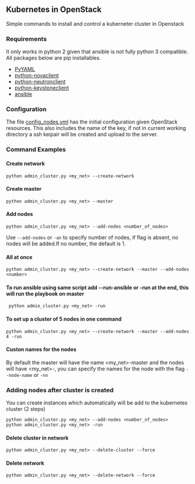 ## Kubernetes in OpenStack
Simple commands to install and control a kuberneter cluster in Openstack


### Requirements

It only works in python 2 given that ansible is not fully python 3 compatible. All packages below are pip installables.

- [PyYAML](http://pyyaml.org/wiki/PyYAML)
- [python-novaclient](https://github.com/openstack/python-novaclient)
- [python-neutronclient](https://github.com/openstack/python-neutronclient)
- [python-keystoneclient](https://github.com/openstack/python-keystoneclient)
- [ansible](http://docs.ansible.com/ansible/)

### Configuration

The file [config_nodes.yml](config_nodes.yml) has the initial configuration given OpenStack resources. This also includes the name of the key, if not in current working directory a ssh keipair will be created and upload to the server. 

### Command Examples

#### Create network

    python admin_cluster.py <my_net> --create-network

#### Create master
    
    python admin_cluster.py <my_net> --master

#### Add nodes

    python admin_cluster.py <my_net> --add-nodes <number_of_nodes>

Use `--add-nodes` or `-an` to specify number of nodes, if flag is absent, no nodes will be added.If no number, the default is 1.

#### All at once
    
    python admin_cluster.py <my_net> --create-network --master --add-nodes <number>

#### To run ansible using same script add --run-ansible or -run at the end, this will run the playbook on master

     python admin_cluster.py <my_net> -run

#### To set up a cluster of 5 nodes in one command

    python admin_cluster.py <my_net> --create-network --master --add-nodes 4 -run

#### Custon names for the nodes
By default the master will have the name <my_net>-master and the nodes will have <my_net>-<random>, you can specify the names for the node with the flag `--node-name` or `-nn` <custom-name>

### Adding nodes after cluster is created

You can create instances which automatically will be add to the kubernetes cluster (2 steps)

    python admin_cluster.py <my_net> --add-nodes <number_of_nodes> 
    python admin_cluster.py <my_net> -run

#### Delete cluster in network
    
    python admin_cluster.py <my_net> --delete-cluster --force

#### Delete network 
    
    python admin_cluster.py <my_net> --delete-network --force


